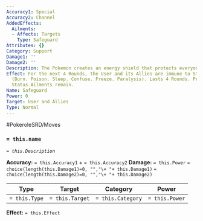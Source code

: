 ```yaml
---
Accuracy1: Special
Accuracy2: Channel
AddedEffects:
  Ailments:
  - Affects: Targets
    Type: Safeguard
Attributes: {}
Category: Support
Damage1: ''
Damage2: ''
Description: The Pokemon creates an energy shield that protects everyone from harm.
Effect: For the next 4 Rounds, the User and its Allies are immune to Status Ailments
  (Burn. Poison. Sleep. Confuse. Freeze. Paralysis). Lasts 4 Rounds. Previously inflicted
  Status Ailments remain.
Name: Safeguard
Power: 0
Target: User and Allies
Type: Normal
---
```


#PokeroleSRD/Moves

### `= this.name`
*`= this.Description`*

**Accuracy:** `= this.Accuracy1` + `= this.Accuracy2`
**Damage:** `= this.Power` `= choice(length(this.Damage1)=0, "","\+ "+ this.Damage1)` `= choice(length(this.Damage2)=0, "","\+ "+ this.Damage2)`

| Type          | Target          | Category          | Power          |
| ------------- | --------------- | ----------------  | -------------- |
| `= this.Type` | `= this.Target` | `= this.Category` | `= this.Power` | 

**Effect:** `= this.Effect`